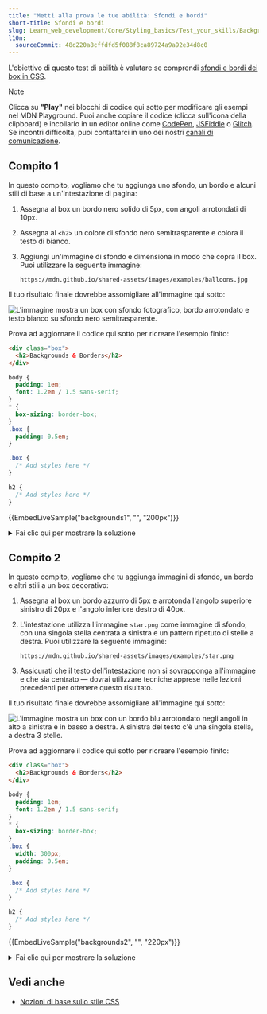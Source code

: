 ```yaml
---
title: "Metti alla prova le tue abilità: Sfondi e bordi"
short-title: Sfondi e bordi
slug: Learn_web_development/Core/Styling_basics/Test_your_skills/Backgrounds_and_borders
l10n:
  sourceCommit: 48d220a8cffdfd5f088f8ca89724a9a92e34d8c0
---
```


L'obiettivo di questo test di abilità è valutare se comprendi [sfondi e bordi dei box in CSS](/it/docs/Learn_web_development/Core/Styling_basics/Backgrounds_and_borders).

> [!NOTE]
> Clicca su **"Play"** nei blocchi di codice qui sotto per modificare gli esempi nel MDN Playground.
> Puoi anche copiare il codice (clicca sull'icona della clipboard) e incollarlo in un editor online come [CodePen](https://codepen.io/), [JSFiddle](https://jsfiddle.net/) o [Glitch](https://glitch.com/).
> Se incontri difficoltà, puoi contattarci in uno dei nostri [canali di comunicazione](/it/docs/MDN/Community/Communication_channels).

## Compito 1

In questo compito, vogliamo che tu aggiunga uno sfondo, un bordo e alcuni stili di base a un'intestazione di pagina:

1. Assegna al box un bordo nero solido di 5px, con angoli arrotondati di 10px.
2. Assegna al `<h2>` un colore di sfondo nero semitrasparente e colora il testo di bianco.
3. Aggiungi un'immagine di sfondo e dimensiona in modo che copra il box. Puoi utilizzare la seguente immagine:

   ```plain
   https://mdn.github.io/shared-assets/images/examples/balloons.jpg
   ```

Il tuo risultato finale dovrebbe assomigliare all'immagine qui sotto:

![L'immagine mostra un box con sfondo fotografico, bordo arrotondato e testo bianco su sfondo nero semitrasparente.](backgrounds-task1.png)

Prova ad aggiornare il codice qui sotto per ricreare l'esempio finito:

```html live-sample___backgrounds1
<div class="box">
  <h2>Backgrounds & Borders</h2>
</div>
```

```css hidden live-sample___backgrounds1
body {
  padding: 1em;
  font: 1.2em / 1.5 sans-serif;
}
* {
  box-sizing: border-box;
}
.box {
  padding: 0.5em;
}
```

```css live-sample___backgrounds1
.box {
  /* Add styles here */
}

h2 {
  /* Add styles here */
}
```

{{EmbedLiveSample("backgrounds1", "", "200px")}}

<details>
<summary>Fai clic qui per mostrare la soluzione</summary>

Dovresti usare `border`, `border-radius`, `background-image` e `background-size` e capire come usare i colori RGB per rendere parzialmente trasparente un colore di sfondo:

```css
.box {
  border: 5px solid #000;
  border-radius: 10px;
  background-image: url(https://mdn.github.io/shared-assets/images/examples/balloons.jpg);
  background-size: cover;
}

h2 {
  background-color: rgb(0 0 0 / 50%);
  color: #fff;
}
```

</details>

## Compito 2

In questo compito, vogliamo che tu aggiunga immagini di sfondo, un bordo e altri stili a un box decorativo:

1. Assegna al box un bordo azzurro di 5px e arrotonda l'angolo superiore sinistro di 20px e l'angolo inferiore destro di 40px.

2. L'intestazione utilizza l'immagine `star.png` come immagine di sfondo, con una singola stella centrata a sinistra e un pattern ripetuto di stelle a destra.
   Puoi utilizzare la seguente immagine:

   ```plain
   https://mdn.github.io/shared-assets/images/examples/star.png
   ```

3. Assicurati che il testo dell'intestazione non si sovrapponga all'immagine e che sia centrato — dovrai utilizzare tecniche apprese nelle lezioni precedenti per ottenere questo risultato.

Il tuo risultato finale dovrebbe assomigliare all'immagine qui sotto:

![L'immagine mostra un box con un bordo blu arrotondato negli angoli in alto a sinistra e in basso a destra. A sinistra del testo c'è una singola stella, a destra 3 stelle.](backgrounds-task2.png)

Prova ad aggiornare il codice qui sotto per ricreare l'esempio finito:

```html live-sample___backgrounds2
<div class="box">
  <h2>Backgrounds & Borders</h2>
</div>
```

```css hidden live-sample___backgrounds2
body {
  padding: 1em;
  font: 1.2em / 1.5 sans-serif;
}
* {
  box-sizing: border-box;
}
.box {
  width: 300px;
  padding: 0.5em;
}
```

```css live-sample___backgrounds2
.box {
  /* Add styles here */
}

h2 {
  /* Add styles here */
}
```

{{EmbedLiveSample("backgrounds2", "", "220px")}}

<details>
<summary>Fai clic qui per mostrare la soluzione</summary>

Devi aggiungere padding all'intestazione in modo che non si sovrapponga all'immagine della stella - ciò è correlato all'apprendimento della [lezione del Modello Box](/it/docs/Learn_web_development/Core/Styling_basics/Box_model).
Il testo dovrebbe essere allineato con la proprietà `text-align`:

```css
.box {
  border: 5px solid lightblue;
  border-top-left-radius: 20px;
  border-bottom-right-radius: 40px;
}

h2 {
  padding: 0 40px;
  text-align: center;
  background:
    url(https://mdn.github.io/shared-assets/images/examples/star.png) no-repeat
      left center,
    url(https://mdn.github.io/shared-assets/images/examples/star.png) repeat-y
      right center;
}
```

</details>

## Vedi anche

- [Nozioni di base sullo stile CSS](/it/docs/Learn_web_development/Core/Styling_basics)
